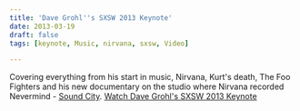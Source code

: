 ```yaml
---
title: 'Dave Grohl''s SXSW 2013 Keynote'
date: 2013-03-19
draft: false
tags: [keynote, Music, nirvana, sxsw, Video]

---
```


Covering everything from his start in music, Nirvana, Kurt's death, The Foo Fighters and his new documentary on the studio where Nirvana recorded Nevermind - [Sound City](http://target.georiot.com/Proxy.ashx?tsid=528&GR_URL=https%253A%252F%252Fitunes.apple.com%252Fus%252Fmovie%252Fsound-city%252Fid587612681%253Fuo%253D4%2526partnerId%253D30). [Watch Dave Grohl's SXSW 2013 Keynote](http://www.npr.org/event/music/173331505/dave-grohls-sxsw-2013-keynote-speech)[](http://target.georiot.com/Proxy.ashx?tsid=528&GR_URL=https%253A%252F%252Fitunes.apple.com%252Fus%252Fmovie%252Fsound-city%252Fid587612681%253Fuo%253D4%2526partnerId%253D30)